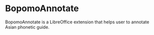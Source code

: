 # BopomoAnnotate
BopomoAnnotate is a LibreOffice extension that helps user to annotate Asian phonetic guide.
